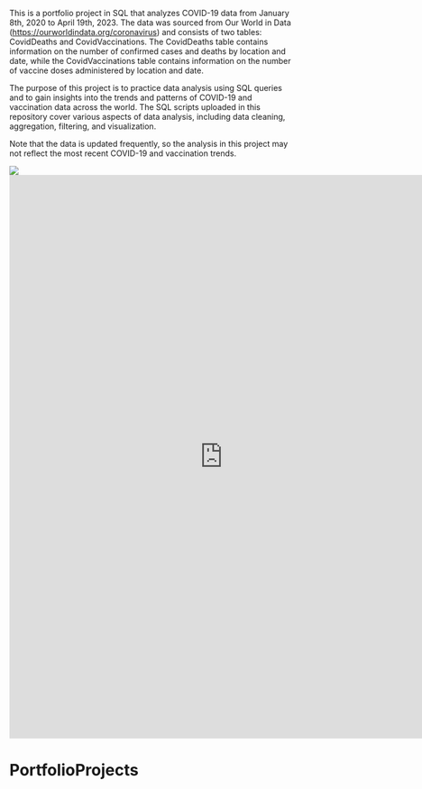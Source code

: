 This is a portfolio project in SQL that analyzes COVID-19 data from January 8th, 2020 to April 19th, 2023. The data was sourced from Our World in Data (https://ourworldindata.org/coronavirus) and consists of two tables: CovidDeaths and CovidVaccinations. The CovidDeaths table contains information on the number of confirmed cases and deaths by location and date, while the CovidVaccinations table contains information on the number of vaccine doses administered by location and date.

The purpose of this project is to practice data analysis using SQL queries and to gain insights into the trends and patterns of COVID-19 and vaccination data across the world. The SQL scripts uploaded in this repository cover various aspects of data analysis, including data cleaning, aggregation, filtering, and visualization.

Note that the data is updated frequently, so the analysis in this project may not reflect the most recent COVID-19 and vaccination trends.


<div class='tableauPlaceholder' id='viz1682981517893' style='position: relative'><noscript><a href='#'><img alt=' ' src='https:&#47;&#47;public.tableau.com&#47;static&#47;images&#47;Co&#47;Covid-DataProject&#47;Covid-19Update&#47;1_rss.png' style='border: none' /></a></noscript><iframe class='tableauViz' src='https://public.tableau.com/views/Covid-DataProject/Covid-19Update?:language=en-GB&amp;:display_count=y&amp;publish=yes&amp;:origin=viz_share_link' width='150%' height='1000px' frameborder='0' allowfullscreen></iframe><script type='text/javascript'>                    var divElement = document.getElementById('viz1682981517893');                    var vizElement = divElement.getElementsByTagName('iframe')[0];                    if ( divElement.offsetWidth > 1000 ) { vizElement.style.minWidth='900px';vizElement.style.maxWidth='100%';vizElement.style.minHeight='910px';vizElement.style.maxHeight=(divElement.offsetWidth*0.75)+'px';} else if ( divElement.offsetWidth > 500 ) { vizElement.style.minWidth='900px';vizElement.style.maxWidth='100%';vizElement.style.minHeight='910px';vizElement.style.maxHeight=(divElement.offsetWidth*0.75)+'px';} else { vizElement.style.width='100%';vizElement.style.minHeight='1450px';vizElement.style.maxHeight=(divElement.offsetWidth*1.77)+'px';}                     var scriptElement = document.createElement('script');                    scriptElement.src = 'https://public.tableau.com/javascripts/api/viz_v1.js';                    vizElement.parentNode.insertBefore(scriptElement, vizElement);                </script>


# PortfolioProjects 

